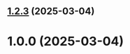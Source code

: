 ## [1.2.3](https://github.com/orhanshirinov/git-extended/compare/1.0.0...1.2.3) (2025-03-04)



# 1.0.0 (2025-03-04)




